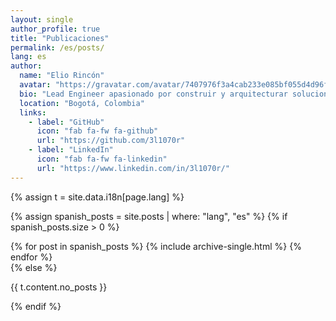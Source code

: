 ```yaml
---
layout: single
author_profile: true
title: "Publicaciones"
permalink: /es/posts/
lang: es
author:
  name: "Elio Rincón"
  avatar: "https://gravatar.com/avatar/7407976f3a4cab233e085bf055d4d96f?s=400&d=robohash&r=x"
  bio: "Lead Engineer apasionado por construir y arquitecturar soluciones de software escalables. Profundamente interesado en ciberseguridad, infraestructura robusta Linux/FreeBSD, y tecnología Bitcoin."
  location: "Bogotá, Colombia"
  links:
    - label: "GitHub"
      icon: "fab fa-fw fa-github"
      url: "https://github.com/3l1070r"
    - label: "LinkedIn"
      icon: "fab fa-fw fa-linkedin"
      url: "https://www.linkedin.com/in/3l1070r/"
---
```


{% assign t = site.data.i18n[page.lang] %}

{% assign spanish_posts = site.posts | where: "lang", "es" %}
{% if spanish_posts.size > 0 %}
  <div class="entries-list">
    {% for post in spanish_posts %}
      {% include archive-single.html %}
    {% endfor %}
  </div>
{% else %}
  <p>{{ t.content.no_posts }}</p>
{% endif %}
